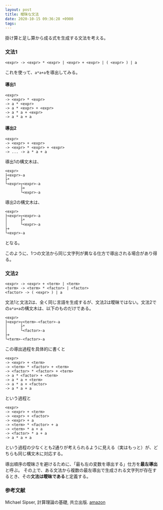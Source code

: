 ```yaml
---
layout: post
title: 曖昧な文法
date: 2020-10-15 09:36:28 +0900
tags:
---
```

掛け算と足し算から成る式を生成する文法を考える。

### 文法1
```
<expr> -> <expr> * <expr> | <expr> + <expr> | ( <expr> ) | a
```

これを使って、`a*a+a`を導出してみる。

#### 導出1
```
<expr>
-> <expr> * <expr>
-> a * <expr>
-> a * <expr> + <expr>
-> a * a + <expr>
-> a * a + a
```

#### 導出2
```
<expr>
-> <expr> + <expr>
-> <expr> * <expr> + <expr>
-> ... -> a * a + a
```

導出1の構文木は、
```
<expr>
├<expr>-a
├*
└<expr>┬<expr>-a
       ├+
       └<expr>-a
```

導出2の構文木は、
```
<expr>
├<expr>┬<expr>-a
│      ├*
│      └<expr>-a
├+
└<expr>-a
```
となる。

このように、1つの文法から同じ文字列が異なる仕方で導出される場合があり得る。

### 文法2
```
<expr> -> <expr> + <term> | <term>
<term> -> <term> * <factor> | <factor>
<factor> -> ( <expr> ) | a
```

文法1と文法2は、全く同じ言語を生成するが、文法2は曖昧ではない。文法2での`a*a+a`の構文木は、以下のものだけである。

```
<expr>
├<expr>┬<term>-<factor>-a
│      ├*
│      └<factor>-a
├+
└<term>-<factor>-a
```

この導出過程を具体的に書くと
```
<expr>
-> <expr> + <term>
-> <term> * <factor> + <term>
-> <factor> * <factor> + <term>
-> a * <factor> + <term>
-> a * a + <term>
-> a * a + <factor>
-> a * a + a
```
という過程と
```
<expr>
-> <expr> + <term>
-> <expr> + <factor>
-> <expr> + a
-> <term> * <factor> + a
-> <term> * a + a
-> <factor> * a + a
-> a * a + a
```
という過程の少なくとも2通りが考えられるように見える（実はもっと）が、どちらも同じ構文木に対応する。

導出順序の曖昧さを避けるために、「最も左の変数を導出する」仕方を**最左導出**と呼ぶ。
その上で、ある文法から複数の最左導出で生成される文字列が存在するとき、その**文法は曖昧である**と定義する。

### 参考文献
Michael Sipser, 計算理論の基礎, 共立出版. [amazon](https://www.amazon.co.jp/%E8%A8%88%E7%AE%97%E7%90%86%E8%AB%96%E3%81%AE%E5%9F%BA%E7%A4%8E-%E5%8E%9F%E8%91%97%E7%AC%AC2%E7%89%88-1-%E3%82%AA%E3%83%BC%E3%83%88%E3%83%9E%E3%83%88%E3%83%B3%E3%81%A8%E8%A8%80%E8%AA%9E-Michael-Sipser/dp/4320122070?&_encoding=UTF8&tag=hotoku0a-22&linkCode=ur2&linkId=a3e0f01c8c38bf1ab56c28a43b2c080b&camp=247&creative=1211)
